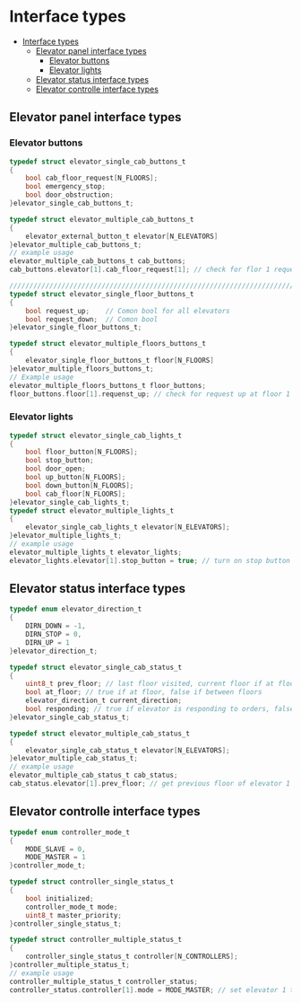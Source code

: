 # Interface types
- [Interface types](#interface-types)
  - [Elevator panel interface types](#elevator-panel-interface-types)
    - [Elevator buttons](#elevator-buttons)
    - [Elevator lights](#elevator-lights)
  - [Elevator status interface types](#elevator-status-interface-types)
  - [Elevator controlle interface types](#elevator-controlle-interface-types)
  
## Elevator panel interface types
### Elevator buttons
```c
typedef struct elevator_single_cab_buttons_t
{
    bool cab_floor_request[N_FLOORS];
    bool emergency_stop;
    bool door_obstruction;
}elevator_single_cab_buttons_t;

typedef struct elevator_multiple_cab_buttons_t
{
	elevator_external_button_t elevator[N_ELEVATORS]
}elevator_multiple_cab_buttons_t;
// example usage
elevator_multiple_cab_buttons_t cab_buttons;
cab_buttons.elevator[1].cab_floor_request[1]; // check for flor 1 request in elevator 1

////////////////////////////////////////////////////////////////////////////
typedef struct elevator_single_floor_buttons_t
{
    bool request_up;	// Comon bool for all elevators
    bool request_down;	// Comon bool
}elevator_single_floor_buttons_t;

typedef struct elevator_multiple_floors_buttons_t
{
	elevator_single_floor_buttons_t floor[N_FLOORS]
}elevator_multiple_floors_buttons_t;
// Example usage
elevator_multiple_floors_buttons_t floor_buttons;
floor_buttons.floor[1].requenst_up; // check for request up at floor 1

```
### Elevator lights
```c
typedef struct elevator_single_cab_lights_t
{
	bool floor_button[N_FLOORS];
    bool stop_button;
    bool door_open;
    bool up_button[N_FLOORS];
    bool down_button[N_FLOORS];
    bool cab_floor[N_FLOORS];
}elevator_single_cab_lights_t;
typedef struct elevator_multiple_lights_t
{
	elevator_single_cab_lights_t elevator[N_ELEVATORS];
}elevator_multiple_lights_t;
// example usage
elevator_multiple_lights_t elevator_lights;
elevator_lights.elevator[1].stop_button = true; // turn on stop button light in elevator 1
```

## Elevator status interface types

```c
typedef enum elevator_direction_t
{
    DIRN_DOWN = -1,
    DIRN_STOP = 0,
    DIRN_UP = 1
}elevator_direction_t;

typedef struct elevator_single_cab_status_t
{
    uint8_t prev_floor; // last floor visited, current floor if at floor
    bool at_floor; // true if at floor, false if between floors
    elevator_direction_t current_direction;
    bool responding; // true if elevator is responding to orders, false if network is down
}elevator_single_cab_status_t;

typedef struct elevator_multiple_cab_status_t
{
    elevator_single_cab_status_t elevator[N_ELEVATORS];
}elevator_multiple_cab_status_t;
// example usage
elevator_multiple_cab_status_t cab_status;
cab_status.elevator[1].prev_floor; // get previous floor of elevator 1
```

## Elevator controlle interface types
```c
typedef enum controller_mode_t
{
    MODE_SLAVE = 0,
    MODE_MASTER = 1
}controller_mode_t;

typedef struct controller_single_status_t
{
    bool initialized;
    controller_mode_t mode;
    uint8_t master_priority;
}controller_single_status_t;

typedef struct controller_multiple_status_t
{
    controller_single_status_t controller[N_CONTROLLERS];
}controller_multiple_status_t;
// example usage
controller_multiple_status_t controller_status;
controller_status.controller[1].mode = MODE_MASTER; // set elevator 1 to master mode
```